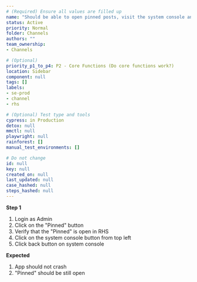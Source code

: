 ```yaml
---
# (Required) Ensure all values are filled up
name: "Should be able to open pinned posts, visit the system console and come back without issues"
status: Active
priority: Normal
folder: Channels
authors: ""
team_ownership: 
- Channels

# (Optional)
priority_p1_to_p4: P2 - Core Functions (Do core functions work?)
location: Sidebar
component: null
tags: []
labels:
- se-prod
- channel
- rhs

# (Optional) Test type and tools
cypress: in Production
detox: null
mmctl: null
playwright: null
rainforest: []
manual_test_environments: []

# Do not change
id: null
key: null
created_on: null
last_updated: null
case_hashed: null
steps_hashed: null
---
```


**Step 1**

1. Login as Admin
1. Click on the "Pinned" button
1. Verify that the "Pinned" is open in RHS
1. Click on the system console button from top left
1. Click back button on system console


**Expected**

1. App should not crash
1. "Pinned" should be still open